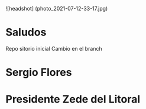 ![headshot] (photo_2021-07-12-33-17.jpg)
# Saludos
Repo sitorio inicial
Cambio en el branch
# Sergio Flores
#  Presidente Zede del Litoral

